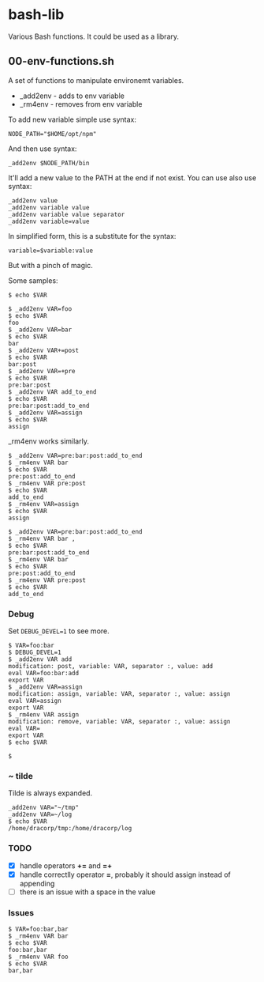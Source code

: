 # bash-lib

Various Bash functions. It could be used as a library.

## 00-env-functions.sh

A set of functions to manipulate environemt variables.

* _add2env - adds to env variable
* _rm4env  - removes from env variable

To add new variable simple use syntax:

    NODE_PATH="$HOME/opt/npm"

And then use syntax:

    _add2env $NODE_PATH/bin

It'll add a new value to the PATH at the end if not exist. You can use also use
syntax:

    _add2env value
    _add2env variable value
    _add2env variable value separator
    _add2env variable=value

In simplified form, this is a substitute for the syntax:

    variable=$variable:value

But with a pinch of magic.

Some samples:
```
$ echo $VAR

$ _add2env VAR=foo
$ echo $VAR
foo
$ _add2env VAR=bar
$ echo $VAR
bar
$ _add2env VAR+=post
$ echo $VAR
bar:post
$ _add2env VAR=+pre
$ echo $VAR
pre:bar:post
$ _add2env VAR add_to_end
$ echo $VAR
pre:bar:post:add_to_end
$ _add2env VAR=assign
$ echo $VAR
assign
```

_rm4env works similarly.

```
$ _add2env VAR=pre:bar:post:add_to_end
$ _rm4env VAR bar
$ echo $VAR
pre:post:add_to_end
$ _rm4env VAR pre:post
$ echo $VAR
add_to_end
$ _rm4env VAR=assign
$ echo $VAR
assign

$ _add2env VAR=pre:bar:post:add_to_end
$ _rm4env VAR bar ,
$ echo $VAR
pre:bar:post:add_to_end
$ _rm4env VAR bar 
$ echo $VAR
pre:post:add_to_end
$ _rm4env VAR pre:post
$ echo $VAR
add_to_end
```
### Debug

Set `DEBUG_DEVEL=1` to see more.

```
$ VAR=foo:bar
$ DEBUG_DEVEL=1
$ _add2env VAR add
modification: post, variable: VAR, separator :, value: add
eval VAR=foo:bar:add
export VAR
$ _add2env VAR=assign
modification: assign, variable: VAR, separator :, value: assign
eval VAR=assign
export VAR
$ _rm4env VAR assign
modification: remove, variable: VAR, separator :, value: assign
eval VAR=
export VAR
$ echo $VAR

$ 
```

### ~ tilde

Tilde is always expanded.

    _add2env VAR="~/tmp"
    _add2env VAR=~/log
    $ echo $VAR
    /home/dracorp/tmp:/home/dracorp/log
    
### TODO

- [x] handle operators **+=** and **=+**
- [x] handle correctlly operator **=**, probably it should assign instead of appending
- [ ] there is an issue with a space in the value

### Issues

```
$ VAR=foo:bar,bar
$ _rm4env VAR bar
$ echo $VAR
foo:bar,bar
$ _rm4env VAR foo
$ echo $VAR
bar,bar
```
